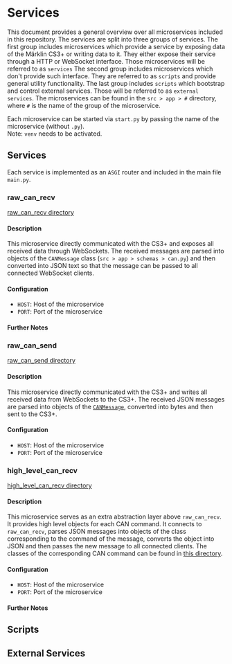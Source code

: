 # Services
This document provides a general overview over all microservices included in this repository. The services are split into three groups of services. The first group includes microservices which provide a service by exposing data of the Märklin CS3+ or writing data to it. They either expose their service through a HTTP or WebSocket interface. Those microservices will be referred to as `services` The second group includes microservices which don't provide such interface. They are referred to as `scripts` and provide general utility functionality. The last group includes `scripts` which bootstrap and control external services. Those will be referred to as `external services`. The microservices can be found in the `src > app > #` directory, where `#` is the name of the group of the microservice.


Each microservice can be started via `start.py` by passing the name of the microservice (without `.py`).<br>
Note: `venv` needs to be activated.


## Services
Each service is implemented as an `ASGI` router and included in the main file `main.py`. 

### raw_can_recv
[raw_can_recv directory](../src/app/services/raw_can_recv/)
#### Description
This microservice directly communicated with the CS3+ and exposes all received data through WebSockets. The received messages are parsed into objects of the `CANMessage` class (`src > app > schemas > can.py`) and then converted into JSON text so that the message can be passed to all connected WebSocket clients.

#### Configuration
- `HOST`: Host of the microservice
- `PORT`: Port of the microservice

#### Further Notes

### raw_can_send
[raw_can_send directory](../src/app/services/raw_can_send/)
#### Description
This microservice directly communicated with the CS3+ and writes all received data from WebSockets to the CS3+. The received JSON messages are parsed into objects of the [`CANMessage`](../src/app/schemas/can.py), converted into bytes and then sent to the CS3+.

#### Configuration
- `HOST`: Host of the microservice
- `PORT`: Port of the microservice

### high_level_can_recv
[high_level_can_recv directory](../src/app/services/high_level_can_recv/)
#### Description
This microservice serves as an extra abstraction layer above `raw_can_recv`. It provides high level objects for each CAN command. It connects to `raw_can_recv`, parses JSON messages into objects of the class corresponding to the command of the message, converts the object into JSON and then passes the new message to all connected clients. The classes of the corresponding CAN command can be found in [this directory](../src/app/schemas/can_commands/).

#### Configuration
- `HOST`: Host of the microservice
- `PORT`: Port of the microservice

#### Further Notes


## Scripts


## External Services